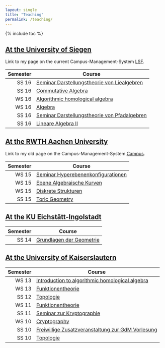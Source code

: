 ```yaml
---
layout: single
title: "Teaching"
permalink: /teaching/
---
```


{% include toc %}

## [At the University of Siegen](http://www.mathematik.uni-siegen.de/)

Link to my page on the current Campus-Management-System [LSF](https://lsf.zv.uni-siegen.de/qisserver/rds?state=verpublish&status=init&vmfile=no&moduleCall=webInfo&publishConfFile=webInfoPerson&publishSubDir=personal&keep=y&personal.pid=7694).

 Semester | Course
---------:|--------
   SS 16  | [Seminar Darstellungstheorie von Liealgebren](http://www.mathematik.uni-kl.de/~barakat/Lehre/SS17/Seminar_Liealgebren)
   SS 16  | [Commutative Algebra](http://www.mathematik.uni-kl.de/~barakat/Lehre/SS17/CA)
   WS 16  | [Algorithmic homological algebra](http://www.mathematik.uni-kl.de/~barakat/Lehre/WS16/HomologicalAlgebra)
   WS 16  | [Algebra](http://www.mathematik.uni-kl.de/~barakat/Lehre/WS16/Algebra)
   SS 16  | [Seminar Darstellungstheorie von Pfadalgebren](http://www.mathematik.uni-kl.de/~barakat/Lehre/SS16/Seminar_Pfadalgebren)
   SS 16  | [Lineare Algebra II](http://www.mathematik.uni-kl.de/~barakat/Lehre/SS16/LAII)

## [At the RWTH Aachen University](http://www.mathematik.rwth-aachen.de/)

Link to my old page on the Campus-Management-System [Campus](https://www.campus.rwth-aachen.de/rwth/all/eventlist.asp?gguid=0x50F27056CE85D51196710000F4B4937D&mode=lecturer&title=&tguid=0x0B473CF286B45B4984CD02565C07D6F8).

 Semester | Course
---------:|--------
   WS 15  | [Seminar Hyperebenenkonfigurationen](http://www.mathematik.uni-kl.de/~barakat/Lehre/WS15/Seminar_Hyperebenenkonfigurationen)
   WS 15  | [Ebene Algebraische Kurven](http://www.mathematik.uni-kl.de/~barakat/Lehre/WS15/Ebene_Algebraische_Kurven)
   WS 15  | [Diskrete Strukturen](http://www.mathematik.uni-kl.de/~barakat/Lehre/WS15/Diskrete_Strukturen)
   SS 15  | [Toric Geometry](http://www.mathematik.uni-kl.de/~barakat/Lehre/SS15/Torische_Geometrie)

## [At the KU Eichstätt-Ingolstadt](http://www.ku.de/mgf/mathematik/)

 Semester | Course
---------:|--------
   SS 14  | [Grundlagen der Geometrie](http://www.mathematik.uni-kl.de/~barakat/Lehre/SS14/Grundlagen_der_Geometrie)

## [At the University of Kaiserslautern](http://www.mathematik.uni-kl.de/)

 Semester | Course
---------:|--------
   WS 13  | [Introduction to algorithmic homological algebra](http://www.mathematik.uni-kl.de/~barakat/Lehre/WS13/HomologicalAlgebra)
   WS 13  | [Funktionentheorie](http://www.mathematik.uni-kl.de/~barakat/Lehre/WS13/Funktionentheorie)
   SS 12  | [Topologie](http://www.mathematik.uni-kl.de/~barakat/Lehre/SS12/Topologie)
   WS 11  | [Funktionentheorie](http://www.mathematik.uni-kl.de/~barakat/Lehre/WS11/Funktionentheorie)
   SS 11  | [Seminar zur Kryptographie](http://www.mathematik.uni-kl.de/~barakat/Lehre/SS11/KryptoSeminar)
   WS 10  | [Cryptography](http://www.mathematik.uni-kl.de/~barakat/Lehre/WS10/Cryptography)
   SS 10  | [Freiwillige Zusatzveranstaltung zur GdM Vorlesung](http://www.mathematik.uni-kl.de/~decker/Lehre/SS10/ZV/index.html)
   SS 10  | [Topologie](http://www.mathematik.uni-kl.de/~barakat/Lehre/SS10/Topologie)
